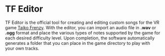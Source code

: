 # TF Editor

TF Editor is the official tool for creating and editing custom songs for the VR game [Taiko Frenzy](https://taikofrenzy.glitchr-studio.com).
With the editor, you can import an audio file in **.wav** or **.ogg** format and place the various types of notes supported by the game for each desired difficulty level.
Upon completion, the software automatically generates a folder that you can place in the game directory to play with your own tracks.
